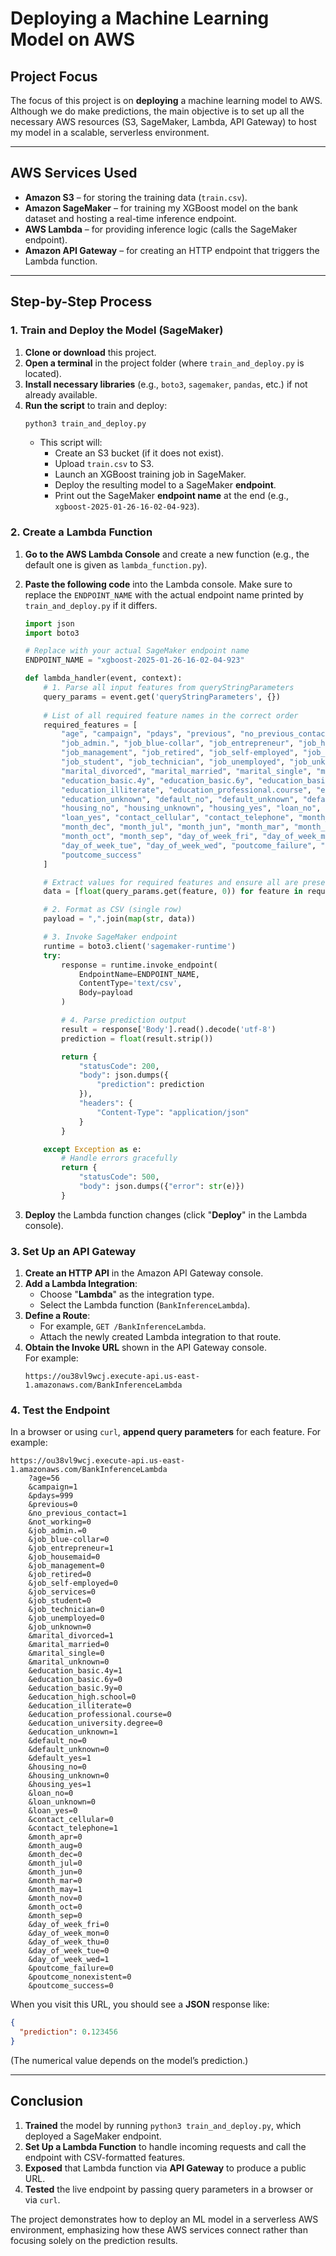 

# Deploying a Machine Learning Model on AWS

## Project Focus
The focus of this project is on **deploying** a machine learning model to AWS. Although we do make predictions, the main objective is to set up all the necessary AWS resources (S3, SageMaker, Lambda, API Gateway) to host my model in a scalable, serverless environment.

---

## AWS Services Used
- **Amazon S3** – for storing the training data (`train.csv`).
- **Amazon SageMaker** – for training my XGBoost model on the bank dataset and hosting a real-time inference endpoint.
- **AWS Lambda** – for providing inference logic (calls the SageMaker endpoint).
- **Amazon API Gateway** – for creating an HTTP endpoint that triggers the Lambda function.

---

## Step-by-Step Process

### 1. Train and Deploy the Model (SageMaker)
1. **Clone or download** this project.
2. **Open a terminal** in the project folder (where `train_and_deploy.py` is located).
3. **Install necessary libraries** (e.g., `boto3`, `sagemaker`, `pandas`, etc.) if not already available.
4. **Run the script** to train and deploy:
   ```bash
   python3 train_and_deploy.py
   ```
   - This script will:
     - Create an S3 bucket (if it does not exist).
     - Upload `train.csv` to S3.
     - Launch an XGBoost training job in SageMaker.
     - Deploy the resulting model to a SageMaker **endpoint**.
     - Print out the SageMaker **endpoint name** at the end (e.g., `xgboost-2025-01-26-16-02-04-923`).

### 2. Create a Lambda Function
1. **Go to the AWS Lambda Console** and create a new function (e.g., the default one is given as `lambda_function.py`).
2. **Paste the following code** into the Lambda console. Make sure to replace the `ENDPOINT_NAME` with the actual endpoint name printed by `train_and_deploy.py` if it differs.

   ```python
   import json
   import boto3

   # Replace with your actual SageMaker endpoint name
   ENDPOINT_NAME = "xgboost-2025-01-26-16-02-04-923"

   def lambda_handler(event, context):
       # 1. Parse all input features from queryStringParameters
       query_params = event.get('queryStringParameters', {})
       
       # List of all required feature names in the correct order
       required_features = [
           "age", "campaign", "pdays", "previous", "no_previous_contact", "not_working",
           "job_admin.", "job_blue-collar", "job_entrepreneur", "job_housemaid",
           "job_management", "job_retired", "job_self-employed", "job_services",
           "job_student", "job_technician", "job_unemployed", "job_unknown",
           "marital_divorced", "marital_married", "marital_single", "marital_unknown",
           "education_basic.4y", "education_basic.6y", "education_basic.9y", "education_high.school",
           "education_illiterate", "education_professional.course", "education_university.degree",
           "education_unknown", "default_no", "default_unknown", "default_yes",
           "housing_no", "housing_unknown", "housing_yes", "loan_no", "loan_unknown",
           "loan_yes", "contact_cellular", "contact_telephone", "month_apr", "month_aug",
           "month_dec", "month_jul", "month_jun", "month_mar", "month_may", "month_nov",
           "month_oct", "month_sep", "day_of_week_fri", "day_of_week_mon", "day_of_week_thu",
           "day_of_week_tue", "day_of_week_wed", "poutcome_failure", "poutcome_nonexistent",
           "poutcome_success"
       ]

       # Extract values for required features and ensure all are present
       data = [float(query_params.get(feature, 0)) for feature in required_features]

       # 2. Format as CSV (single row)
       payload = ",".join(map(str, data))

       # 3. Invoke SageMaker endpoint
       runtime = boto3.client('sagemaker-runtime')
       try:
           response = runtime.invoke_endpoint(
               EndpointName=ENDPOINT_NAME,
               ContentType='text/csv',
               Body=payload
           )

           # 4. Parse prediction output
           result = response['Body'].read().decode('utf-8')
           prediction = float(result.strip())

           return {
               "statusCode": 200,
               "body": json.dumps({
                   "prediction": prediction
               }),
               "headers": {
                   "Content-Type": "application/json"
               }
           }

       except Exception as e:
           # Handle errors gracefully
           return {
               "statusCode": 500,
               "body": json.dumps({"error": str(e)})
           }
   ```
3. **Deploy** the Lambda function changes (click "**Deploy**" in the Lambda console).

### 3. Set Up an API Gateway
1. **Create an HTTP API** in the Amazon API Gateway console.
2. **Add a Lambda Integration**:
   - Choose "**Lambda**" as the integration type.
   - Select the Lambda function (`BankInferenceLambda`).
3. **Define a Route**:
   - For example, `GET /BankInferenceLambda`.
   - Attach the newly created Lambda integration to that route.
4. **Obtain the Invoke URL** shown in the API Gateway console.  
   For example:  
   ```
   https://ou38vl9wcj.execute-api.us-east-1.amazonaws.com/BankInferenceLambda
   ```

### 4. Test the Endpoint
In a browser or using `curl`, **append query parameters** for each feature. For example:

```
https://ou38vl9wcj.execute-api.us-east-1.amazonaws.com/BankInferenceLambda
    ?age=56
    &campaign=1
    &pdays=999
    &previous=0
    &no_previous_contact=1
    &not_working=0
    &job_admin.=0
    &job_blue-collar=0
    &job_entrepreneur=1
    &job_housemaid=0
    &job_management=0
    &job_retired=0
    &job_self-employed=0
    &job_services=0
    &job_student=0
    &job_technician=0
    &job_unemployed=0
    &job_unknown=0
    &marital_divorced=1
    &marital_married=0
    &marital_single=0
    &marital_unknown=0
    &education_basic.4y=1
    &education_basic.6y=0
    &education_basic.9y=0
    &education_high.school=0
    &education_illiterate=0
    &education_professional.course=0
    &education_university.degree=0
    &education_unknown=1
    &default_no=0
    &default_unknown=0
    &default_yes=1
    &housing_no=0
    &housing_unknown=0
    &housing_yes=1
    &loan_no=0
    &loan_unknown=0
    &loan_yes=0
    &contact_cellular=0
    &contact_telephone=1
    &month_apr=0
    &month_aug=0
    &month_dec=0
    &month_jul=0
    &month_jun=0
    &month_mar=0
    &month_may=1
    &month_nov=0
    &month_oct=0
    &month_sep=0
    &day_of_week_fri=0
    &day_of_week_mon=0
    &day_of_week_thu=0
    &day_of_week_tue=0
    &day_of_week_wed=1
    &poutcome_failure=0
    &poutcome_nonexistent=0
    &poutcome_success=0
```

When you visit this URL, you should see a **JSON** response like:
```json
{
  "prediction": 0.123456
}
```
(The numerical value depends on the model’s prediction.)

---

## Conclusion
1. **Trained** the model by running `python3 train_and_deploy.py`, which deployed a SageMaker endpoint.
2. **Set Up a Lambda Function** to handle incoming requests and call the endpoint with CSV-formatted features.
3. **Exposed** that Lambda function via **API Gateway** to produce a public URL.
4. **Tested** the live endpoint by passing query parameters in a browser or via `curl`.

The project demonstrates how to deploy an ML model in a serverless AWS environment, emphasizing how these AWS services connect rather than focusing solely on the prediction results. 
